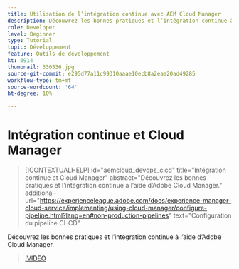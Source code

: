 ```yaml
---
title: Utilisation de l’intégration continue avec AEM Cloud Manager
description: Découvrez les bonnes pratiques et l’intégration continue à l’aide d’Adobe Cloud Manager.
role: Developer
level: Beginner
type: Tutorial
topic: Développement
feature: Outils de développement
kt: 6914
thumbnail: 330536.jpg
source-git-commit: e295d77a11c99310aaae10ecb8a2eaa20ad49285
workflow-type: tm+mt
source-wordcount: '64'
ht-degree: 10%

---
```



# Intégration continue et Cloud Manager

>[!CONTEXTUALHELP]
>id="aemcloud_devops_cicd"
>title="Intégration continue et Cloud Manager"
>abstract="Découvrez les bonnes pratiques et l’intégration continue à l’aide d’Adobe Cloud Manager."
>additional-url="https://experienceleague.adobe.com/docs/experience-manager-cloud-service/implementing/using-cloud-manager/configure-pipeline.html?lang=en#non-production-pipelines" text="Configuration du pipeline CI-CD"

Découvrez les bonnes pratiques et l’intégration continue à l’aide d’Adobe Cloud Manager.

>[!VIDEO](https://video.tv.adobe.com/v/330536/?quality=12&learn=on)
